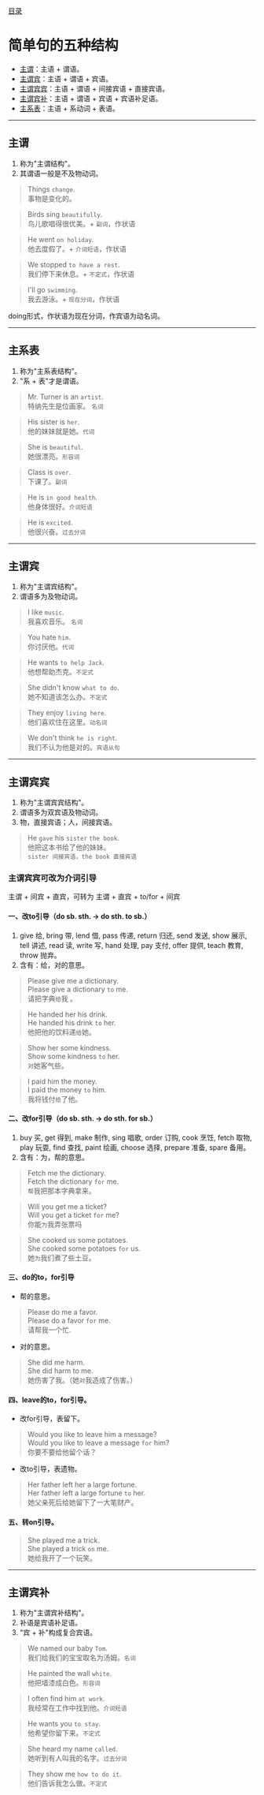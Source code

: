 [目录](../README.md)    

 # 简单句的五种结构
 
* [主谓](#主谓)：主语 + 谓语。
* [主谓宾](#主谓宾)：主语 + 谓语 + 宾语。
* [主谓宾宾](#主谓宾宾)：主语 + 谓语 + 间接宾语 + 直接宾语。
* [主谓宾补](#主谓宾补)：主语 + 谓语 + 宾语 + 宾语补足语。
* [主系表](#主系表)：主语 + 系动词 + 表语。
---
## 主谓  

1. 称为"主谓结构"。
2. 其谓语一般是不及物动词。

> Things `change`.  
  事物是变化的。

> Birds sing `beautifully`.  
鸟儿歌唱得很优美。+ `副词`，作状语

> He went `on holiday`.  
他去度假了。+ `介词短语`，作状语

> We stopped `to have a rest`.  
我们停下来休息。+ `不定式`，作状语

> I'll go `swimming`.  
我去游泳。+ `现在分词`，作状语   

doing形式，作状语为现在分词，作宾语为动名词。

---
## 主系表
1. 称为"主系表结构"。
2. "系 + 表"才是谓语。

> Mr. Turner is an `artist`.   
特纳先生是位画家。 `名词`

> His sister is `her`.   
他的妹妹就是她。`代词`

> She is `beautiful`.  
她很漂亮。`形容词`

> Class is `over`.  
下课了。`副词`

> He is `in good health`.  
他身体很好。`介词短语`

> He is `excited`.   
他很兴奋。`过去分词`
---
## 主谓宾
1. 称为"主谓宾结构"。
2. 谓语多为及物动词。

> I like `music`.   
我喜欢音乐。 `名词`

> You hate `him`.  
你讨厌他。`代词`
  
> He wants `to help Jack`.  
他想帮助杰克。`不定式`

> She didn't know `what to do`.   
她不知道该怎么办。`不定式`

> They enjoy `living here`.   
他们喜欢住在这里。`动名词`

> We don't think `he is right`.   
我们不认为他是对的。`宾语从句`
---
## 主谓宾宾
1. 称为"主谓宾宾结构"。
2. 谓语多为双宾语及物动词。
3. 物，直接宾语；人，间接宾语。

> He `gave` his `sister` `the book`.     
  他把这本书给了他的妹妹。  
  `sister 间接宾语，the book 直接宾语`

### 主谓宾宾可改为介词引导
主谓 + 间宾 + 直宾，可转为 主谓 + 直宾 + to/for + 间宾
#### 一、改to引导（do sb. sth. -> do sth. to sb.） 
1. give 给, bring 带, lend 借, pass 传递, return 归还, send 发送, show 展示, tell 讲述, read 读, write 写, hand 处理, pay 支付, offer 提供, teach 教育, throw 抛弃。  
2. 含有：给，对的意思。

> Please give me a dictionary.   
Please give a dictionary `to` me.   
请把字典`给`我 。

> He handed her his drink.  
He handed his drink `to` her.  
他把他的饮料递`给`她。   
 
> Show her some kindness.   
Show some kindness `to` her.   
`对`她客气些。

> I paid him the money.  
I paid the money `to` him.    
我将钱付`给`了他。 

#### 二、改for引导（do sb. sth. -> do sth. for sb.）
1. buy 买, get 得到, make 制作, sing 唱歌, order 订购, cook 烹饪, fetch 取物, play 玩耍, find 查找, paint 绘画, choose 选择, prepare 准备, spare 备用。
2. 含有：为，帮的意思。

> Fetch me the dictionary.  
Fetch the dictionary `for` me.   
`帮`我把那本字典拿来。

> Will you get me a ticket?  
Will you get a ticket `for` me?   
你能`为`我弄张票吗  

> She cooked us some potatoes.   
She cooked some potatoes `for` us.   
她`为`我们煮了些土豆。

#### 三、do的to，for引导 
* 帮的意思。
> Please do me a favor.  
Please do a favor `for` me.  
请帮我一个忙.

* 对的意思。
> She did me harm.   
She did harm to me.   
她伤害了我。（她`对`我造成了伤害。）

#### 四、leave的to，for引导。
* 改for引导，表留下。

> Would you like to leave him a message?   
Would you like to leave a message `for` him?   
你要不要给他留个话？

* 改to引导，表遗物。
> Her father left her a large fortune.   
Her father left a large fortune `to` her.   
她父亲死后给她留下了一大笔财产。

#### 五、转on引导。
> She played me a trick.  
She played a trick `on` me.  
她给我开了一个玩笑。
---
## 主谓宾补
1. 称为"主谓宾补结构"。
2. 补语是宾语补足语。
3. "宾 + 补"构成复合宾语。

> We named our baby `Tom`.  
我们给我们的宝宝取名为汤姆。`名词`

> He painted the wall `white`.  
他把墙漆成白色。`形容词`

> I often find him `at work`.  
我经常在工作中找到他。`介词短语`  

> He wants you `to stay`.  
他希望你留下来。`不定式`

> She heard my name `called`.  
她听到有人叫我的名字。`过去分词`

> They show me `how to do it`.  
他们告诉我怎么做。`不定式`